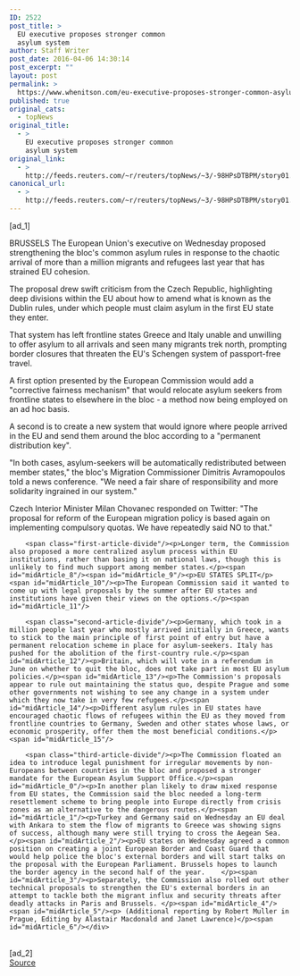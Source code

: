 ```yaml
---
ID: 2522
post_title: >
  EU executive proposes stronger common
  asylum system
author: Staff Writer
post_date: 2016-04-06 14:30:14
post_excerpt: ""
layout: post
permalink: >
  https://www.whenitson.com/eu-executive-proposes-stronger-common-asylum-system/
published: true
original_cats:
  - topNews
original_title:
  - >
    EU executive proposes stronger common
    asylum system
original_link:
  - >
    http://feeds.reuters.com/~r/reuters/topNews/~3/-98HPsDTBPM/story01.htm
canonical_url:
  - >
    http://feeds.reuters.com/~r/reuters/topNews/~3/-98HPsDTBPM/story01.htm
---
```

 [ad_1]
<br><div id="articleText">
<span id="midArticle_start"/>

<span id="midArticle_0"/><span class="focusParagraph" readability="4"><p><span class="articleLocation">BRUSSELS</span> The European Union's executive on Wednesday proposed strengthening the bloc's common asylum rules in response to the chaotic arrival of more than a million migrants and refugees last year that has strained EU cohesion.</p></span><span id="midArticle_1"/><p>The proposal drew swift criticism from the Czech Republic, highlighting deep divisions within the EU about how to amend what is known as the Dublin rules, under which people must claim asylum in the first EU state they enter. </p><span id="midArticle_2"/><p>That system has left frontline states Greece and Italy unable and unwilling to offer asylum to all arrivals and seen many migrants trek north, prompting border closures that threaten the EU's Schengen system of passport-free travel. </p><span id="midArticle_3"/><p>A first option presented by the European Commission would add a "corrective fairness mechanism" that would relocate asylum seekers from frontline states to elsewhere in the bloc - a method now being employed on an ad hoc basis.</p><span id="midArticle_4"/><p>A second is to create a new system that would ignore where people arrived in the EU and send them around the bloc according to a "permanent distribution key".</p><span id="midArticle_5"/><p>"In both cases, asylum-seekers will be automatically redistributed between member states," the bloc's Migration Commissioner Dimitris Avramopoulos told a news conference. "We need a fair share of responsibility and more solidarity ingrained in our system."</p><span id="midArticle_6"/><p>Czech Interior Minister Milan Chovanec responded on Twitter: "The proposal for reform of the European migration policy is based again on implementing compulsory quotas. We have repeatedly said NO to that."</p><span id="midArticle_7"/>
        
        <span class="first-article-divide"/><p>Longer term, the Commission also proposed a more centralized asylum process within EU institutions, rather than basing it on national laws, though this is unlikely to find much support among member states.</p><span id="midArticle_8"/><span id="midArticle_9"/><p>EU STATES SPLIT</p><span id="midArticle_10"/><p>The European Commission said it wanted to come up with legal proposals by the summer after EU states and institutions have given their views on the options.</p><span id="midArticle_11"/>
        
        <span class="second-article-divide"/><p>Germany, which took in a million people last year who mostly arrived initially in Greece, wants to stick to the main principle of first point of entry but have a permanent relocation scheme in place for asylum-seekers. Italy has pushed for the abolition of the first-country rule.</p><span id="midArticle_12"/><p>Britain, which will vote in a referendum in June on whether to quit the bloc, does not take part in most EU asylum policies.</p><span id="midArticle_13"/><p>The Commission's proposals appear to rule out maintaining the status quo, despite Prague and some other governments not wishing to see any change in a system under which they now take in very few refugees.</p><span id="midArticle_14"/><p>Different asylum rules in EU states have encouraged chaotic flows of refugees within the EU as they moved from frontline countries to Germany, Sweden and other states whose laws, or economic prosperity, offer them the most beneficial conditions.</p><span id="midArticle_15"/>
        
        <span class="third-article-divide"/><p>The Commission floated an idea to introduce legal punishment for irregular movements by non-Europeans between countries in the bloc and proposed a stronger mandate for the European Asylum Support Office.</p><span id="midArticle_0"/><p>In another plan likely to draw mixed response from EU states, the Commission said the bloc needed a long-term resettlement scheme to bring people into Europe directly from crisis zones as an alternative to the dangerous routes.</p><span id="midArticle_1"/><p>Turkey and Germany said on Wednesday an EU deal with Ankara to stem the flow of migrants to Greece was showing signs of success, although many were still trying to cross the Aegean Sea.</p><span id="midArticle_2"/><p>EU states on Wednesday agreed a common position on creating a joint European Border and Coast Guard that would help police the bloc's external borders and will start talks on the proposal with the European Parliament. Brussels hopes to launch the border agency in the second half of the year.    </p><span id="midArticle_3"/><p>Separately, the Commission also rolled out other technical proposals to strengthen the EU's external borders in an attempt to tackle both the migrant influx and security threats after deadly attacks in Paris and Brussels. </p><span id="midArticle_4"/><span id="midArticle_5"/><p> (Additional reporting by Robert Muller in Prague, Editing by Alastair Macdonald and Janet Lawrence)</p><span id="midArticle_6"/></div>
<br>[ad_2]
<br><a href="http://feeds.reuters.com/~r/reuters/topNews/~3/-98HPsDTBPM/story01.htm">Source </a>
